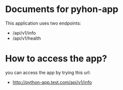 # Documents for pyhon-app

This application uses two endpoints:
- /api/v1/info
- /api/v1/health

# How to access the app?
you can access the app by trying this url:
- http://python-app.test.com/api/v1/info


